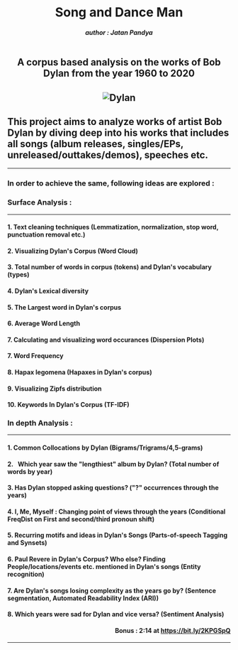 # <div align="center">Song and Dance Man</div>
##### <div align="center"> author : Jatan Pandya </div> 

## <div align="center"> A corpus based analysis on the works of Bob Dylan from the year 1960 to 2020 </div>
## <div align="center"> ![Dylan](https://mancunion.com/wp-content/uploads/sites/6/bob-dylan-writing.jpg) </div>

## This project aims to analyze works of artist Bob Dylan by diving deep into his works that includes all songs (album releases, singles/EPs, unreleased/outtakes/demos), speeches etc.
_______________________________________________________________________________________________________________________________

### In order to achieve the same, following ideas are explored : 

### Surface Analysis :
________________________________
#### 1\. Text cleaning techniques (Lemmatization, normalization, stop word, punctuation removal etc.)
#### 2\. Visualizing Dylan's Corpus (Word Cloud)
#### 3\. Total number of words in corpus (tokens) and Dylan's vocabulary (types)
#### 4\. Dylan's Lexical diversity
#### 5\. The Largest word in Dylan's corpus
#### 6\. Average Word Length
#### 7\. Calculating and visualizing word occurances (Dispersion Plots)
#### 7\. Word Frequency
#### 8\. Hapax legomena (Hapaxes in Dylan's corpus)
#### 9\. Visualizing Zipfs distribution 
#### 10\. Keywords In Dylan's Corpus (TF-IDF)

### In depth Analysis :
________________________________
#### 1\. Common Collocations by Dylan (Bigrams/Trigrams/4,5-grams)
#### 2\.   Which year saw the "lengthiest" album by Dylan? (Total number of words by year)
#### 3\. Has Dylan stopped asking questions? ("?" occurrences through the years)
#### 4\. I, Me, Myself : Changing point of views through the years (Conditional FreqDist on First and second/third pronoun shift)
#### 5\. Recurring motifs and ideas in Dylan's Songs (Parts-of-speech Tagging and Synsets)
#### 6\. Paul Revere in Dylan's Corpus? Who else? Finding People/locations/events etc. mentioned in Dylan's songs (Entity recognition)
#### 7\. Are Dylan's songs losing complexity as the years go by? (Sentence segmentation, Automated Readability Index (ARI))
#### 8\. Which years were sad for Dylan and vice versa? (Sentiment Analysis)

#### <div align="right"> Bonus : 2:14 at https://bit.ly/2KPGSpQ</div>
_______________________________________________________________________________________________________________________________
